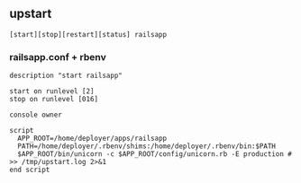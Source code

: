 ## upstart

    [start][stop][restart][status] railsapp

### railsapp.conf + rbenv

    description "start railsapp"
    
    start on runlevel [2]
    stop on runlevel [016]
    
    console owner
    
    script
      APP_ROOT=/home/deployer/apps/railsapp
      PATH=/home/deployer/.rbenv/shims:/home/deployer/.rbenv/bin:$PATH
      $APP_ROOT/bin/unicorn -c $APP_ROOT/config/unicorn.rb -E production # >> /tmp/upstart.log 2>&1
    end script
